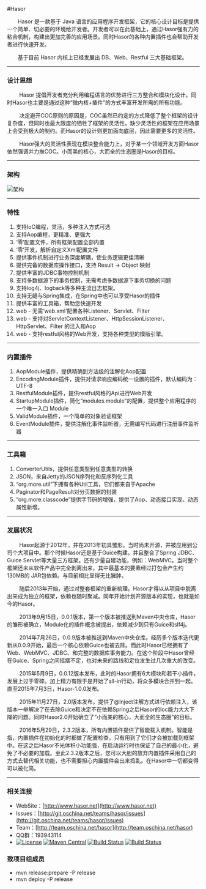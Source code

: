 #Hasor

&emsp;&emsp;Hasor 是一款基于 Java 语言的应用程序开发框架，它的核心设计目标是提供一个简单、切必要的环境给开发者。开发者可以在此基础上，通过Hasor强有力的粘合机制，构建出更加完善的应用场景。同时Hasor的各种内置插件也会帮助开发者进行快速开发。

&emsp;&emsp;基于目前 Hasor 内核上已经发展出 DB、Web、Restful 三大基础框架。

----------
### 设计思想

&emsp;&emsp; Hasor 提倡开发者充分利用编程语言的优势进行三方整合和模块化设计。同时Hasor也主要是通过这种“微内核+插件”的方式丰富开发所需的所有功能。

&emsp;&emsp; 决定避开COC原则的原因是，COC虽然已约定的方式降低了整个框架的设计复杂度，但同时也最大限度的牺牲了框架的灵活性。缺少灵活性的框架在应用场景上会受到极大的制约。而Hasor的设计则更加面向底层，因此需要更多的灵活性。

&emsp;&emsp; Hasor强大的灵活性表现在模块整合能力上，对于某一个领域开发方面Hasor依然强调并力推COC。小而美的核心，大而全的生态圈是Hasor的目标。

----------
### 架构

![架构](http://project.hasor.net/resources/185946_9TWV_1166271.png)

----------
### 特性
01. 支持IoC编程，灵活，多种注入方式可选
02. 支持Aop编程，更精准、更强大
03. ‘零’配置文件，所有框架配置全部内置
04. ‘零’开发，解析自定义Xml配置文件
05. 提供事件机制进行业务深度解耦，使业务逻辑更佳清晰
06. 提供完备的数据库操作接口，支持 Result -> Object 映射
07. 提供丰富的JDBC事物控制机制
08. 支持多数据源下的事务控制，无需考虑多数据源下事务切换的问题
09. 支持log4j、logback等多种主流日志框架。
10. 支持无缝与Spring集成，在Spring中也可以享受Hasor的插件
11. 提供丰富的工具箱，帮助您快速开发
12. web - 无需‘web.xml’配置各种Listener、Servlet、Filter
13. web - 支持对ServletContextListener、HttpSessionListener、HttpServlet、Filter 的注入和Aop
14. web - 支持restful风格的Web开发，支持各种类型的模版引擎。

----------
### 内置插件
01. AopModule插件，提供精确到方法级的注解化Aop配置
02. EncodingModule插件，提供对请求响应编码统一设置的插件，默认编码为：UTF-8
03. RestfulModule插件，提供restful风格的Api进行Web开发
04. StartupModule插件，简化“modules.module”的配置，提供整个应用程序的一个唯一入口 Module
05. ValidModule插件，一个简单的对象验证框架
06. EventModule插件，提供注解化事件监听器，无需编写代码进行注册事件监听器

----------
### 工具箱
01. ConverterUtils，提供任意类型到任意类型的转换
02. JSON，来自Jetty的JSON序列化和反序列化工具
03. “org.more.util”下拥有各种Util工具，它们都来自于Apache
04. Paginator和PageResult对分页数据的封装
05. “org.more.classcode”提供字节码的增强，提供了Aop、动态接口实现、动态属性新增。

----------
### 发展状况

&emsp;&emsp; Hasor起源于2012年，并在2013年初具雏形。当时尚未开源，并被应用到公司个大项目中。那个时候Hasor还是基于Guice构建，并且整合了Spring JDBC、Guice Servlet等大量三方框架。还有少量自建功能，例如：WebMVC。当时整个框架还未从软件产品中完全剥离出来，其中最基本的要素经过打包会产生约 130MB的 JAR包依赖。与目前相比显得无比臃肿。

&emsp;&emsp; 随后2013年开始，通过对整套框架的重新梳理。Hasor才得以从项目中脱离出来成为独立的框架，依赖也随时聚减。同年开始计划开源版本的实现，也就是如今的Hasor。

&emsp;&emsp; 2013年9月15日，0.0.1版本，第一个版本被推送到Maven中央仓库，Hasor的雏形被确立，Module化的插件概念被提出，依赖减少到只有Guice和slf4j。

&emsp;&emsp; 2014年7月26日，0.0.9版本被推送到Maven中央仓库。经历多个版本迭代更新从0.0.9开始，最后一个核心依赖Guice也被去除。而此时Hasor已经拥有了Web、WebMVC、JDBC、和完整的数据库事务能力。在这个阶段中Hasor曾经在Guice、Spring之间摇摆不定，也对未来的路线和定位发生过几次重大的改变。

&emsp;&emsp; 2015年5月9日，0.0.12版本发布，此时的Hasor拥有6大模块和若干小插件，发展上过于零碎。加上精力有限于是开始了all-in行动，将众多模块合并到一起。直至2015年7月3日，Hasor-1.0.0发布。

&emsp;&emsp; 2015年11月27日，2.0版本发布，提供了@Inject注解方式进行依赖注入，该版本一举解决了在去除Guice和决定不在依赖Spring之后Hasor的Ioc能力大大下降的问题。同时Hasor2.0开始确立了“小而美的核心，大而全的生态圈”的目标。

&emsp;&emsp; 2016年5月29日，2.3.2版本，所有内置插件提供了智能载入机制。智能是指，内置插件在初始化的时都做了配置检查，只有用到了它们才会被加载到框架中。在这之后Hasor不光体积小功能强，在启动运行时也保证了自己的最小化，避免了不必要的加载。至此2.3.2版本之后，您可以大胆的放弃内置插件采用自己的方式去替代相关功能，也不需要担心内置插件会出来捣乱。在Hasor中一切都变得可以被化简。

----------
### 相关连接

* WebSite：[http://www.hasor.net](http://www.hasor.net)
* Issues：[http://git.oschina.net/teams/hasor/issues](http://git.oschina.net/teams/hasor/issues)
* Team：[http://team.oschina.net/hasor](http://team.oschina.net/hasor)
* QQ群：193943114
* [![License](https://img.shields.io/badge/license-Apache%202-4EB1BA.svg)](https://www.apache.org/licenses/LICENSE-2.0.html)
[![Maven Central](https://maven-badges.herokuapp.com/maven-central/net.hasor/hasor-core/badge.svg)](https://maven-badges.herokuapp.com/maven-central/net.hasor/hasor-core)
[![Build Status](https://travis-ci.org/zycgit/hasor.svg?branch=master)](https://travis-ci.org/zycgit/hasor)
[![Build Status](https://travis-ci.org/zycgit/hasor.svg?branch=dev)](https://travis-ci.org/zycgit/hasor)

### 致项目组成员

* mvn release:prepare -P release
* mvn deploy -P release

